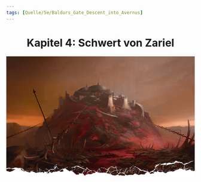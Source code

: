 ```yaml
---
tags: [Quelle/5e/Baldurs_Gate_Descent_into_Avernus]
---
```

# <center> Kapitel 4: Schwert von Zariel </center>

![](../../99%20-%20Setup/Sammlungen/Files/Bildersammlung/Banner/Schwert-von-Zariel.png)

